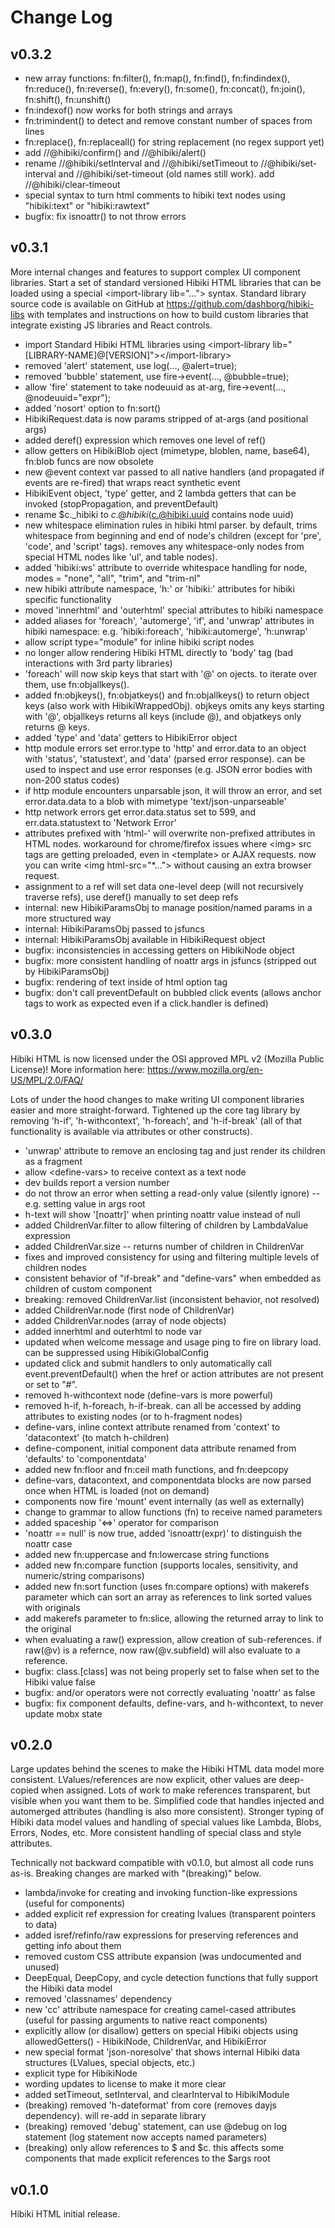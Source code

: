 # Change Log

## v0.3.2

* new array functions: fn:filter(), fn:map(), fn:find(), fn:findindex(), fn:reduce(), fn:reverse(), fn:every(), fn:some(), fn:concat(), fn:join(), fn:shift(), fn:unshift()
* fn:indexof() now works for both strings and arrays
* fn:trimindent() to detect and remove constant number of spaces from lines
* fn:replace(), fn:replaceall() for string replacement (no regex support yet)
* add //@hibiki/confirm() and //@hibiki/alert()
* rename //@hibiki/setInterval and //@hibiki/setTimeout to //@hibiki/set-interval and //@hibiki/set-timeout (old names still work).  add //@hibiki/clear-timeout
* special syntax to turn html comments to hibiki text nodes using "hibiki:text" or "hibiki:rawtext"
* bugfix: fix isnoattr() to not throw errors

## v0.3.1

More internal changes and features to support complex UI component libraries.
Start a set of standard versioned Hibiki HTML libraries that can be loaded using a special &lt;import-library lib="..."&gt; syntax.
Standard library source code is available on GitHub at https://github.com/dashborg/hibiki-libs with 
templates and instructions on how to build custom libraries that integrate existing JS libraries and React controls.

* import Standard Hibiki HTML libraries using &lt;import-library lib="[LIBRARY-NAME]@[VERSION]"&gt;&lt;/import-library&gt;
* removed 'alert' statement, use log(..., @alert=true);
* removed 'bubble' statement, use fire->event(..., @bubble=true);
* allow 'fire' statement to take nodeuuid as at-arg, fire->event(..., @nodeuuid="expr");
* added 'nosort' option to fn:sort()
* HibikiRequest.data is now params stripped of at-args (and positional args)
* added deref() expression which removes one level of ref()
* allow getters on HibikiBlob oject (mimetype, bloblen, name, base64), fn:blob funcs are now obsolete
* new @event context var passed to all native handlers (and propagated if events are re-fired) that wraps react synthetic event
* HibikiEvent object, 'type' getter, and 2 lambda getters that can be invoked (stopPropagation, and preventDefault)
* rename $c._hibiki to $c.@hibiki ($c.@hibiki.uuid contains node uuid)
* new whitespace elimination rules in hibiki html parser.  by default, trims whitespace from beginning and end of node's children (except for 'pre', 'code', and 'script' tags).  removes any whitespace-only nodes from special HTML nodes like 'ul', and table nodes).
* added 'hibiki:ws' attribute to override whitespace handling for node, modes = "none", "all", "trim", and "trim-nl"
* new hibiki attribute namespace, 'h:' or 'hibiki:' attributes for hibiki specific functionality
* moved 'innerhtml' and 'outerhtml' special attributes to hibiki namespace
* added aliases for 'foreach', 'automerge', 'if', and 'unwrap' attributes in hibiki namespace: e.g. 'hibiki:foreach', 'hibiki:automerge', 'h:unwrap'
* allow script type="module" for inline hibiki script nodes
* no longer allow rendering Hibiki HTML directly to 'body' tag (bad interactions with 3rd party libraries)
* 'foreach' will now skip keys that start with '@' on ojects.  to iterate over them, use fn:objallkeys().
* added fn:objkeys(), fn:objatkeys() and fn:objallkeys() to return object keys (also work with HibikiWrappedObj).  objkeys omits any keys starting with '@', objallkeys returns all keys (include @), and objatkeys only returns @ keys.
* added 'type' and 'data' getters to HibikiError object
* http module errors set error.type to 'http' and error.data to an object with 'status', 'statustext', and 'data' (parsed error response).  can be used to inspect and use error responses (e.g. JSON error bodies with non-200 status codes)
* if http module encounters unparsable json, it will throw an error, and set error.data.data to a blob with mimetype 'text/json-unparseable'
* http network errors get error.data.status set to 599, and err.data.statustext to 'Network Error'
* attributes prefixed with 'html-' will overwrite non-prefixed attributes in HTML nodes.  workaround for chrome/firefox issues where &lt;img&gt; src tags are getting preloaded, even in &lt;template&gt; or AJAX requests.  now you can write &lt;img html-src="*..."&gt; without causing an extra browser request.
* assignment to a ref will set data one-level deep (will not recursively traverse refs), use deref() manually to set deep refs
* internal: new HibikiParamsObj to manage position/named params in a more structured way
* internal: HibikiParamsObj passed to jsfuncs
* internal: HibikiParamsObj available in HibikiRequest object
* bugfix: inconsistencies in accessing getters on HibikiNode object
* bugfix: more consistent handling of noattr args in jsfuncs (stripped out by HibikiParamsObj)
* bugfix: rendering of text inside of html option tag
* bugfix: don't call preventDefault on bubbled click events (allows anchor tags to work as expected even if a click.handler is defined)

## v0.3.0

Hibiki HTML is now licensed under the OSI approved MPL v2 (Mozilla Public License)!
More information here: https://www.mozilla.org/en-US/MPL/2.0/FAQ/

Lots of under the hood changes to make writing UI component libraries
easier and more straight-forward.  Tightened up the core tag library
by removing 'h-if', 'h-withcontext', 'h-foreach', and 'h-if-break' (all of that
functionality is available via attributes or other constructs).

* 'unwrap' attribute to remove an enclosing tag and just render its children as a fragment
* allow &lt;define-vars&gt; to receive context as a text node
* dev builds report a version number
* do not throw an error when setting a read-only value (silently ignore) -- e.g. setting value in args root
* h-text will show '[noattr]' when printing noattr value instead of null
* added ChildrenVar.filter to allow filtering of children by LambdaValue expression
* added ChildrenVar.size -- returns number of children in ChildrenVar
* fixes and improved consistency for using and filtering multiple levels of children nodes
* consistent behavior of "if-break" and "define-vars" when embedded as children of custom component
* breaking: removed ChildrenVar.list (inconsistent behavior, not resolved)
* added ChildrenVar.node (first node of ChildrenVar)
* added ChildrenVar.nodes (array of node objects)
* added innerhtml and outerhtml to node var
* updated when welcome message and usage ping to fire on library load.  can be suppressed using HibikiGlobalConfig
* updated click and submit handlers to only automatically call event.preventDefault() when the href or action attributes are not present or set to "#".
* removed h-withcontext node (define-vars is more powerful)
* removed h-if, h-foreach, h-if-break.  can all be accessed by adding attributes to existing nodes (or to h-fragment nodes)
* define-vars, inline context attribute renamed from 'context' to 'datacontext' (to match h-children)
* define-component, initial component data attribute renamed from 'defaults' to 'componentdata'
* added new fn:floor and fn:ceil math functions, and fn:deepcopy
* define-vars, datacontext, and componentdata blocks are now parsed once when HTML is loaded (not on demand)
* components now fire 'mount' event internally (as well as externally)
* change to grammar to allow functions (fn) to receive named parameters
* added spaceship '<=>' operator for comparison
* 'noattr == null' is now true, added 'isnoattr(expr)' to distinguish the noattr case
* added new fn:uppercase and fn:lowercase string functions
* added new fn:compare function (supports locales, sensitivity, and numeric/string comparisons)
* added new fn:sort function (uses fn:compare options) with makerefs parameter which can sort an array as references to link sorted values with originals
* add makerefs parameter to fn:slice, allowing the returned array to link to the original
* when evaluating a raw() expression, allow creation of sub-references.  if raw(@v) is a refernce, now raw(@v.subfield) will also evaluate to a reference.
* bugfix: class.[class] was not being properly set to false when set to the Hibiki value false
* bugfix: and/or operators were not correctly evaluating 'noattr' as false
* bugfix: fix component defaults, define-vars, and h-withcontext, to never update mobx state

## v0.2.0

Large updates behind the scenes to make the Hibiki HTML data model more consistent.
LValues/references are now explicit, other values are deep-copied when assigned.
Lots of work to make references transparent, but visible when you want them to be.
Simplified code that handles injected and automerged attributes (handling is also
more consistent).  Stronger typing of Hibiki data model values and handling
of special values like Lambda, Blobs, Errors, Nodes, etc.  More consistent handling
of special class and style attributes.

Technically not backward compatible with v0.1.0, but almost all code runs as-is.
Breaking changes are marked with "(breaking)" below.

* lambda/invoke for creating and invoking function-like expressions (useful for components)
* added explicit ref expression for creating lvalues (transparent pointers to data)
* added isref/refinfo/raw expressions for preserving references and getting info about them
* removed custom CSS attribute expansion (was undocumented and unused)
* DeepEqual, DeepCopy, and cycle detection functions that fully support the Hibiki data model
* removed 'classnames' dependency
* new 'cc' attribute namespace for creating camel-cased attributes (useful for passing arguments to native react components)
* explicitly allow (or disallow) getters on special Hibiki objects using allowedGetters() - HibikiNode, ChildrenVar, and HibikiError
* new special format 'json-noresolve' that shows internal Hibiki data structures (LValues, special objects, etc.)
* explicit type for HibikiNode
* wording updates to license to make it more clear
* added setTimeout, setInterval, and clearInterval to HibikiModule
* (breaking) removed 'h-dateformat' from core (removes dayjs dependency).  will re-add in separate library
* (breaking) removed 'debug' statement, can use @debug on log statement (log statement now accepts named parameters)
* (breaking) only allow references to $ and $c.  this affects some components that made explicit references to the $args root

## v0.1.0

Hibiki HTML initial release.
